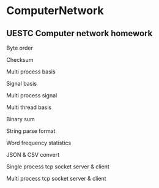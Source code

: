 # ComputerNetwork
## UESTC Computer network homework  

Byte order  

Checksum  

Multi process basis  

Signal basis  

Multi process signal  

Multi thread basis

Binary sum

String parse format

Word frequency statistics

JSON & CSV convert

Single process tcp socket server & client

Multi process tcp socket server & client